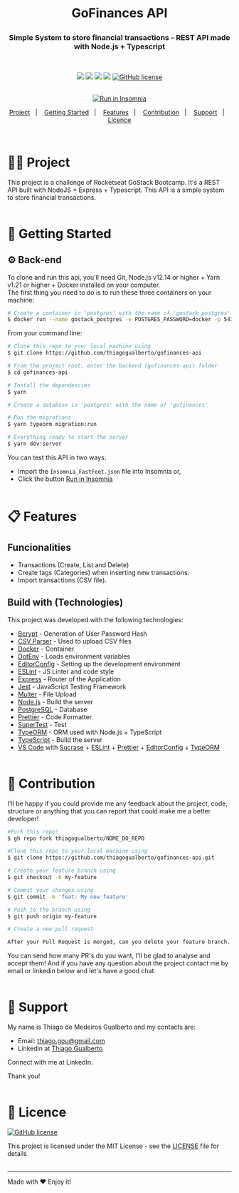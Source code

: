 <h1 align="center">
    <p>GoFinances API</p>
</h1>

<h3 align="center">
    <!-- Descrição do projeto  -->
    Simple System to store financial transactions - REST API made with Node.js + Typescript
</h3>

</br>

<div align="center">

[![](https://img.shields.io/badge/made%20by-ThiagoGualberto-%237159C1)](https://www.linkedin.com/in/thiagogualberto84)
[![](https://img.shields.io/badge/node.js@lts-12.14.1-informational?logo=Node.JS)](https://github.com/nodejs/node/blob/master/doc/changelogs/CHANGELOG_V12.md#12.14.1)
![](https://img.shields.io/github/repo-size/thiagogualberto/gofinances-api.svg)
[![](https://img.shields.io/github/last-commit/thiagogualberto/gofinances-api.svg?color=red)](https://github.com/thiagogualberto/gofinances-api/commits/master)
[![GitHub license](https://img.shields.io/github/license/mashape/apistatus.svg)](https://github.com/thiagogualberto/gofinances-api/blob/master/LICENSE.md)
</br></br>

<p id="insomniaButton" align="center">
    <a href="https://insomnia.rest/run/?label=FastFeet%20API&uri=https%3A%2F%2Fraw.githubusercontent.com%2Fthiagogualberto%2Ffastfeet-api%2Fmaster%2FInsomnia_FastFeet.json" target="_blank"><img src="https://insomnia.rest/images/run.svg" alt="Run in Insomnia"></a>
</p>

<p align="center">
  <a href="#man_technologist-project">Project</a>&nbsp;&nbsp;&nbsp;|&nbsp;&nbsp;&nbsp;
  <a href="#rocket-getting-started">Getting Started</a>&nbsp;&nbsp;&nbsp;|&nbsp;&nbsp;&nbsp;
  <a href="#clipboard-features">Features</a>&nbsp;&nbsp;&nbsp;|&nbsp;&nbsp;&nbsp;
  <a href="#thinking-contribution">Contribution</a>&nbsp;&nbsp;&nbsp;|&nbsp;&nbsp;&nbsp;
  <a href="#pushpin-support">Support</a>&nbsp;&nbsp;&nbsp;|&nbsp;&nbsp;&nbsp;
  <a href="#memo-licence">Licence</a>
</p>
</div>
</br>

# :man_technologist: Project

This project is a challenge of Rocketseat GoStack Bootcamp. It's a REST API built with NodeJS + Express + Typescript. This API is a simple system to store financial transactions.
</br></br>

# :rocket: Getting Started

## :gear: Back-end

To clone and run this api, you'll need Git, Node.js v12.14 or higher + Yarn v1.21 or higher + Docker installed on your computer. </br>
The first thing you need to do is to run these three containers on your machine:</br>

```bash
# Create a container in 'postgres' with the name of 'gostack_postgres'
$ docker run --name gostack_postgres -e POSTGRES_PASSWORD=docker -p 5432:5432 -d postgres
```

From your command line:

```bash
# Clone this repo to your local machine using
$ git clone https://github.com/thiagogualberto/gofinances-api

# From the project root, enter the backend (gofinances-api) folder
$ cd gofinances-api

# Install the dependencies
$ yarn

# Create a database in 'postgres' with the name of 'gofinances'

# Run the migrations
$ yarn typeorm migration:run

# Everything ready to start the server
$ yarn dev:server
```

You can test this API in two ways:</br>
* Import the `Insomnia_FastFeet.json` file into Insomnia or,
* Click the button [Run in Insomnia](#insomniaButton)
</br></br>

# :clipboard: Features

## Funcionalities
* Transactions (Create, List and Delete)
* Create tags (Categories) when inserting new transactions.
* Import transactions (CSV file).


## Build with (Technologies)

This project was developed with the following technologies:
* [Bcrypt](https://www.npmjs.com/package/bcrypt) - Generation of User Password Hash
* [CSV Parser](https://www.npmjs.com/package/csv-parser) - Used to upload CSV files
* [Docker](https://www.docker.com/docker-community) - Container
* [DotEnv](https://www.npmjs.com/package/dotenv) - Loads environment variables
* [EditorConfig](https://editorconfig.org/) - Setting up the development environment
* [ESLint](https://eslint.org/) - JS Linter and code style
* [Express](https://expressjs.com/pt-br/) - Router of the Application
* [Jest](https://jestjs.io/) - JavaScript Testing Framework
* [Multer](https://github.com/expressjs/multer) - File Upload
* [Node.js](https://nodejs.org/en/) - Build the server
* [PostgreSQL](https://www.postgresql.org/) - Database
* [Prettier](https://prettier.io/) - Code Formatter
* [SuperTest](https://github.com/visionmedia/supertest) - Test
* [TypeORM](https://typeorm.io/#/) - ORM used with Node.js + TypeScript
* [TypeScript](https://www.typescriptlang.org/) - Build the server
* [VS Code](https://code.visualstudio.com/) with [Sucrase](https://github.com/alangpierce/sucrase) + [ESLint](https://eslint.org/) + [Prettier](https://prettier.io/) + [EditorConfig](https://editorconfig.org/) + [TypeORM](https://typeorm.io/#/)
</br></br>

# :thinking: Contribution

I'll be happy if you could provide me any feedback about the project, code, structure or anything that you can report that could make me a better developer!

```bash
#Fork this repo!
$ gh repo fork thiagogualberto/NOME_DO_REPO

#Clone this repo to your local machine using
$ git clone https://github.com/thiagogualberto/gofinances-api.git

# Create your feature branch using
$ git checkout -b my-feature

# Commit your changes using
$ git commit -m 'feat: My new feature'

# Push to the branch using
$ git push origin my-feature

# Create a new pull request

After your Pull Request is merged, can you delete your feature branch.
```

You can send how many PR's do you want, I'll be glad to analyse and accept them! And if you have any question about the project contact me by email or linkedin below and let's have a good chat.
</br></br>

# :pushpin: Support
My name is Thiago de Medeiros Gualberto and my contacts are:

* Email: <thiago.gou@gmail.com>
* Linkedin at [Thiago Gualberto](https://www.linkedin.com/in/thiagogualberto84/)

Connect with me at LinkedIn.

Thank you!
</br></br>

# :memo: Licence

[![GitHub license](https://img.shields.io/github/license/mashape/apistatus.svg)](https://github.com/thiagogualberto/gofinances-api/blob/master/LICENSE.md)

This project is licensed under the MIT License - see the [LICENSE](LICENSE.md) file for details
</br></br>

---
Made with ♥ Enjoy it!
